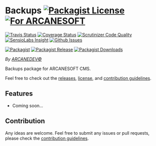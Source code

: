 # Backups [![Packagist License][badge_license]](LICENSE.md) [![For ARCANESOFT][badge_laravel]](https://github.com/ARCANESOFT/Backups#backups)

[![Travis Status][badge_build]](https://travis-ci.org/ARCANESOFT/Backups)
[![Coverage Status][badge_coverage]](https://scrutinizer-ci.com/g/ARCANESOFT/Backups/?branch=master)
[![Scrutinizer Code Quality][badge_quality]](https://scrutinizer-ci.com/g/ARCANESOFT/Backups/?branch=master)
[![SensioLabs Insight][badge_insight]](https://insight.sensiolabs.com/projects/[id])
[![Github Issues][badge_issues]](https://github.com/ARCANESOFT/Backups/issues)

[![Packagist][badge_package]](https://packagist.org/packages/arcanesoft/backups)
[![Packagist Release][badge_release]](https://packagist.org/packages/arcanesoft/backups)
[![Packagist Downloads][badge_downloads]](https://packagist.org/packages/arcanesoft/backups)

*By [ARCANEDEV&copy;](http://www.arcanedev.net/)*

Backups package for ARCANESOFT CMS.

Feel free to check out the [releases](https://github.com/ARCANESOFT/Backups/releases), [license](LICENSE.md), and [contribution guidelines](CONTRIBUTING.md).

## Features

  - Coming soon&hellip;

## Contribution

Any ideas are welcome. Feel free to submit any issues or pull requests, please check the [contribution guidelines](CONTRIBUTING.md).

[badge_laravel]:   https://img.shields.io/badge/For-ARCANESOFT%20CMS-orange.svg?style=flat-square
[badge_license]:   https://img.shields.io/packagist/l/arcanesoft/backups.svg?style=flat-square

[badge_build]:     https://img.shields.io/travis/ARCANESOFT/Backups.svg?style=flat-square
[badge_coverage]:  https://img.shields.io/scrutinizer/coverage/g/ARCANESOFT/Backups.svg?style=flat-square
[badge_quality]:   https://img.shields.io/scrutinizer/g/ARCANESOFT/Backups.svg?style=flat-square
[badge_insight]:   https://img.shields.io/sensiolabs/i/[id].svg?style=flat-square
[badge_issues]:    https://img.shields.io/github/issues/ARCANESOFT/Backups.svg?style=flat-square

[badge_package]:   https://img.shields.io/badge/package-arcanesoft/backups-blue.svg?style=flat-square
[badge_release]:   https://img.shields.io/packagist/v/arcanesoft/backups.svg?style=flat-square
[badge_downloads]: https://img.shields.io/packagist/dt/arcanesoft/backups.svg?style=flat-square
